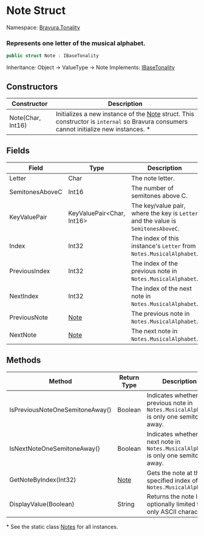 # Note Struct

Namespace: [Bravura.Tonality](./Bravura.Tonality.md)

### Represents one letter of the musical alphabet.

```csharp
public struct Note : IBaseTonality
```

Inheritance: Object -> ValueType -> Note
Implements: [IBaseTonality](./Bravura.Tonality.IBaseTonality.md)

## Constructors
| Constructor | Description |
| --- | --- |
| Note(Char, Int16) | Initializes a new instance of the [Note](./Bravura.Tonality.Note.md) struct. This constructor is `internal` so Bravura consumers cannot initialize new instances. * |

## Fields
| Field | Type | Description |
| --- | --- | --- |
| Letter | Char | The note letter. |
| SemitonesAboveC | Int16 | The number of semitones above C. |
| KeyValuePair | KeyValuePair<Char, Int16> | The key/value pair, where the key is `Letter` and the value is `SemitonesAboveC`. |
| Index | Int32 | The index of this instance's `Letter` from `Notes.MusicalAlphabet`. |
| PreviousIndex | Int32 | The index of the previous note in `Notes.MusicalAlphabet`. |
| NextIndex | Int32 | The index of the next note in `Notes.MusicalAlphabet`. |
| PreviousNote | [Note](./Bravura.Tonality.Note.md) | The previous note in `Notes.MusicalAlphabet`. |
| NextNote | [Note](./Bravura.Tonality.Note.md) | The next note in `Notes.MusicalAlphabet`. |

## Methods
| Method | Return Type | Description |
| --- | --- | --- |
| IsPreviousNoteOneSemitoneAway() | Boolean | Indicates whether the previous note in `Notes.MusicalAlphabet` is only one semitone away. |
| IsNextNoteOneSemitoneAway() | Boolean | Indicates whether the next note in `Notes.MusicalAlphabet` is only one semitone away. |
| GetNoteByIndex(Int32) | [Note](./Bravura.Tonality.Note.md) | Gets the note at the specified index of `Notes.MusicalAlphabet` |
| DisplayValue(Boolean) | String | Returns the note letter, optionally limited to only ASCII characters. |

\* See the static class [Notes](./Bravura.Tonality.Notes.md) for all instances.
